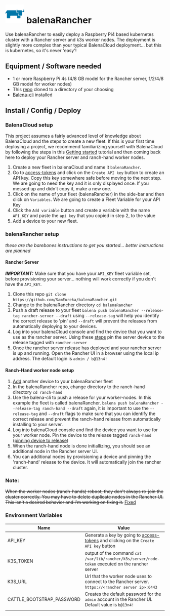 # <img src="logo.png" alt="rancher steer" width="60" /> balenaRancher

Use balenaRancher to easily deploy a Raspberry Pi4 based kubernetes cluster with a Rancher server and k3s worker nodes. The deployment is slightly more complex than your typical BalenaCloud deployment... but this is kubernetes, so it's never 'easy'!

## Equipment / Software needed

* 1 or more Raspberry Pi 4s (4/8 GB model for the Rancher server, 1/2/4/8 GB model for worker nodes)
* This [repo](https://github.com/SamEureka/balenaRancher.git) cloned to a directory of your choosing
* [Balena-cli](https://github.com/balena-io/balena-cli/blob/master/README.md) installed

## Install / Config / Deploy

### BalenaCloud setup
This project assumes a fairly advanced level of knowledge about BalenaCloud and the steps to create a new fleet. If this is your first time deploying a project, we recommend familiarizing yourself with BalenaCloud by following the steps in this [Getting started](https://www.balena.io/docs/learn/getting-started/raspberrypi4-64/nodejs/) tutorial and then coming back here to deploy your Rancher server and ranch-hand worker nodes.

1. Create a new fleet in balenaCloud and name it `balenaRancher`.
2. Go to [access-tokens](https://dashboard.balena-cloud.com/preferences/access-tokens) and click on the `Create API key` button to create an API key. Copy this key somewhere safe before moving to the next step. We are going to need the key and it is only displayed once. If you messed up and didn't copy it, make a new one.
3. Click on the name of your fleet (balenaRancher) in the side-bar and then click on `Variables`. We are going to create a Fleet Variable for your API Key 
4. Click the `Add variable` button and create a variable with the name `API_KEY` and paste the `api key` that you copied in step 2, to the value
5. Add a device to your new fleet.

### balenaRancher setup 
_these are the barebones instructions to get you started... better instructions are planned_

#### Rancher Server
***IMPORTANT:*** Make sure that you have your `API_KEY` fleet variable set, before provisioning your server... nothing will work correctly if you don't have the `API_KEY`.
1. Clone this repo `git clone https://github.com/SamEureka/balenaRancher.git`
2. Change to the balenaRancher directory `cd balenaRancher`
3. Push a draft release to your fleet `balena push balenaRancher --release-tag rancher-server --draft` using `--release-tag` will help you identify the correct release to 'pin' and `--draft` will prevent the releases from automatically deploying to your devices.
4. Log into your balenaCloud console and find the device that you want to use as the rancher server. Using these [steps](https://www.balena.io/docs/learn/deploy/release-strategy/release-policy/#pin-device-to-a-release) pin the server device to the release tagged with `rancher-server`
5. Once the rancher server release has deployed and your rancher server is up and running. Open the Rancher UI in a browser using the local ip address. The default login is `admin / b@13n4!`

#### Ranch-Hand worker node setup
1. [Add](https://www.balena.io/docs/learn/getting-started/raspberrypi3/nodejs/#add-your-first-device) another device to your balenaRancher fleet
2. In the balenaRancher repo, change directory to the ranch-hand directory `cd ranch-hand`
3. Use the balena-cli to push a release for your worker-nodes. In this example the fleet is called balenaRancher. `balena push balenaRancher --release-tag ranch-hand --draft` again, it is important to use the `--release-tag` and `--draft` flags to make sure that you can identify the correct release and prevent the ranch-hand release from automatically installing to your server.
4. Log into balenaCloud console and find the device you want to use for your worker node. Pin the device to the release tagged `ranch-hand` ([pinning device to release](https://www.balena.io/docs/learn/deploy/release-strategy/release-policy/#pin-device-to-a-release))
5. When the ranch-hand node is done initiallizing, you should see an additional node in the Rancher server UI.
6. You can additional nodes by provisioning a device and pinning the 'ranch-hand' release to the device. It will automatically join the rancher cluster.

### Note:
<s>When the worker nodes (ranch-hands) reboot, they don't always re-join the cluster correctly. You may have to delete duplicate nodes in the Rancher UI. This isn't a desired behavior and I'm working on fixing it.</s> [Fixed](https://github.com/SamEureka/balenaRancher/pull/5)

### Environment Variables

|Name|Value|
|---|---|
|API_KEY|Generate a key by going to [access-tokens](https://dashboard.balena-cloud.com/preferences/access-tokens) and clicking on the `Create API key` button|
|K3S_TOKEN|output of the command `cat /var/lib/rancher/k3s/server/node-token` executed on the rancher server|
|K3S_URL|Url that the worker node uses to connect to the Rancher server. `https://<rancher server ip>:6443`|
|CATTLE_BOOTSTRAP_PASSWORD|Creates the default password for the `admin` account in the Rancher UI. Default value is `b@13n4!`|
| | |
